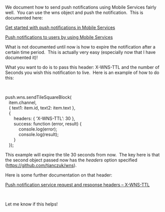 We document how to send push notifications using Mobile Services fairly well.&#160; You can use the wns object and push the notification.&#160; This is documented here:

<a title="http://www.windowsazure.com/en-us/develop/mobile/tutorials/get-started-with-push-dotnet/" href="http://www.windowsazure.com/en-us/develop/mobile/tutorials/get-started-with-push-dotnet/" target="_blank">Get started with push notifications in Mobile Services</a>&#160; 

<a title="http://www.windowsazure.com/en-us/develop/mobile/tutorials/push-notifications-to-users-dotnet/" href="http://www.windowsazure.com/en-us/develop/mobile/tutorials/push-notifications-to-users-dotnet/" target="_blank">Push notifications to users by using Mobile Services</a>

What is not documented until now is how to expire the notification after a certain time period.&#160; This is actually very easy (especially now that I have documented it)!

What you want to do is to pass this header: X-WNS-TTL and the number of Seconds you wish this notification to live.&#160; Here is an example of how to do this:

&#160;

push.wns.sendTileSquareBlock(  
&#160;&#160; item.channel,  
&#160;&#160; { text1: item.id, text2: item.text },  
&#160;&#160; {  
&#160;&#160;&#160;&#160;&#160;&#160; headers: { &#8216;X-WNS-TTL&#8217;: 30 },  
&#160;&#160;&#160;&#160;&#160;&#160; success: function (error, result) {  
&#160;&#160;&#160;&#160;&#160;&#160;&#160;&#160;&#160;&#160; console.log(error);  
&#160;&#160;&#160;&#160;&#160;&#160;&#160;&#160;&#160;&#160; console.log(result);  
&#160;&#160;&#160;&#160;&#160;&#160; }  
&#160;&#160; }); 

This example will expire the tile 30 seconds from now.&#160; The key here is that the second object passed now has the _headers_ option specified (<a title="https://github.com/tjanczuk/wns" href="https://github.com/tjanczuk/wns" target="_blank">https://github.com/tjanczuk/wns</a>).

Here is some further documentation on that header: 

<a title="http://msdn.microsoft.com/en-us/library/windows/apps/hh465435.aspx#pncodes_x_wns_ttl" href="http://msdn.microsoft.com/en-us/library/windows/apps/hh465435.aspx#pncodes_x_wns_ttl" target="_blank">Push notification service request and response headers &#8211; X-WNS-TTL</a>

&#160;

Let me know if this helps!